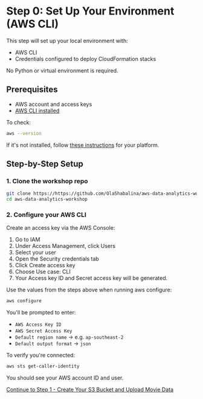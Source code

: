 # Step 0: Set Up Your Environment (AWS CLI)

This step will set up your local environment with:

- AWS CLI
- Credentials configured to deploy CloudFormation stacks

No Python or virtual environment is required.

## Prerequisites

- AWS account and access keys
- [AWS CLI installed](https://docs.aws.amazon.com/cli/latest/userguide/install-cliv2.html)

To check:

```bash
aws --version
```

If it's not installed, follow [these instructions](https://docs.aws.amazon.com/cli/latest/userguide/install-cliv2.html) for your platform.

## Step-by-Step Setup

### 1. Clone the workshop repo

```bash
git clone https://https://github.com/OlaShabalina/aws-data-analytics-workshop
cd aws-data-analytics-workshop
```

### 2. Configure your AWS CLI

Create an access key via the AWS Console:
1. Go to IAM
2. Under Access Management, click Users
3. Select your user
4. Open the Security credentials tab
5. Click Create access key
6. Choose Use case: CLI
7. Your Access key ID and Secret access key will be generated.

Use the values from the steps above when running aws configure:

```bash
aws configure
```

You'll be prompted to enter:

* `AWS Access Key ID`
* `AWS Secret Access Key`
* `Default region name` → e.g. `ap-southeast-2`
* `Default output format` → `json`

To verify you're connected:

```bash
aws sts get-caller-identity
```

You should see your AWS account ID and user.

[Continue to Step 1 - Create Your S3 Bucket and Upload Movie Data](../step1-s3/README.md)
